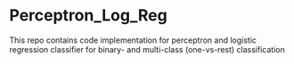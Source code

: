 # Perceptron_Log_Reg
This repo contains code implementation for perceptron and logistic regression classifier for binary- and multi-class (one-vs-rest) classification
